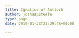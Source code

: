 ```yaml
---
title: Ignatius of Antioch
author: joshuapsteele
type: page
date: 2019-01-23T22:29:48+00:00

---
```

